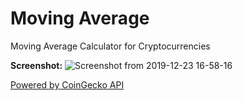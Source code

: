 # Moving Average

Moving Average Calculator for Cryptocurrencies

**Screenshot:**
![Screenshot from 2019-12-23 16-58-16](https://user-images.githubusercontent.com/25663729/71367483-79b5a380-25a5-11ea-9c8a-583ad256bd51.png)

[Powered by CoinGecko API]("https://www.coingecko.com/api/documentations/v3")
